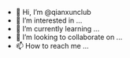 - 👋 Hi, I’m @qianxunclub
- 👀 I’m interested in ...
- 🌱 I’m currently learning ...
- 💞️ I’m looking to collaborate on ...
- 📫 How to reach me ...

<!---
qianxunclub/qianxunclub is a ✨ special ✨ repository because its `README.md` (this file) appears on your GitHub profile.
You can click the Preview link to take a look at your changes.
--->
